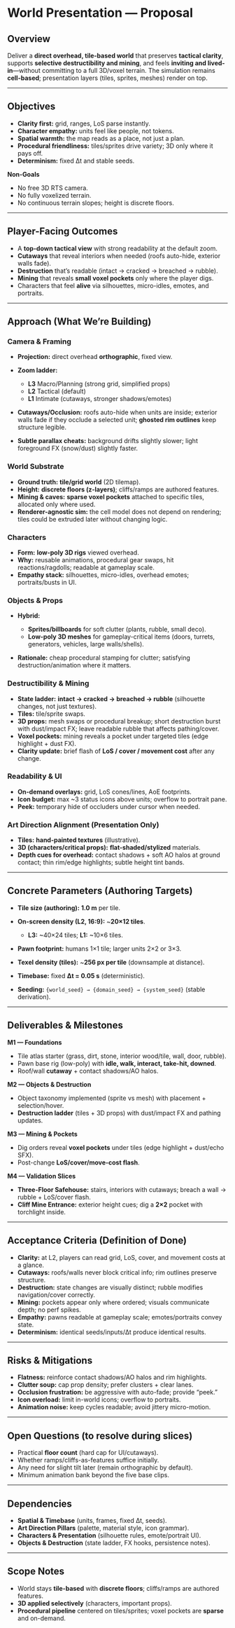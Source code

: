 # World Presentation — Proposal

## Overview

Deliver a **direct overhead, tile-based world** that preserves **tactical clarity**, supports **selective destructibility and mining**, and feels **inviting and lived-in**—without committing to a full 3D/voxel terrain. The simulation remains **cell-based**; presentation layers (tiles, sprites, meshes) render on top.

---

## Objectives

* **Clarity first:** grid, ranges, LoS parse instantly.
* **Character empathy:** units feel like people, not tokens.
* **Spatial warmth:** the map reads as a place, not just a plan.
* **Procedural friendliness:** tiles/sprites drive variety; 3D only where it pays off.
* **Determinism:** fixed Δt and stable seeds.

**Non-Goals**

* No free 3D RTS camera.
* No fully voxelized terrain.
* No continuous terrain slopes; height is discrete floors.

---

## Player-Facing Outcomes

* A **top-down tactical view** with strong readability at the default zoom.
* **Cutaways** that reveal interiors when needed (roofs auto-hide, exterior walls fade).
* **Destruction** that’s readable (intact → cracked → breached → rubble).
* **Mining** that reveals **small voxel pockets** only where the player digs.
* Characters that feel **alive** via silhouettes, micro-idles, emotes, and portraits.

---

## Approach (What We’re Building)

### Camera & Framing

* **Projection:** direct overhead **orthographic**, fixed view.
* **Zoom ladder:**

  * **L3** Macro/Planning (strong grid, simplified props)
  * **L2** Tactical (default)
  * **L1** Intimate (cutaways, stronger shadows/emotes)
* **Cutaways/Occlusion:** roofs auto-hide when units are inside; exterior walls fade if they occlude a selected unit; **ghosted rim outlines** keep structure legible.
* **Subtle parallax cheats:** background drifts slightly slower; light foreground FX (snow/dust) slightly faster.

### World Substrate

* **Ground truth:** **tile/grid world** (2D tilemap).
* **Height:** **discrete floors (z-layers)**; cliffs/ramps are authored features.
* **Mining & caves:** **sparse voxel pockets** attached to specific tiles, allocated only where used.
* **Renderer-agnostic sim:** the cell model does not depend on rendering; tiles could be extruded later without changing logic.

### Characters

* **Form:** **low-poly 3D rigs** viewed overhead.
* **Why:** reusable animations, procedural gear swaps, hit reactions/ragdolls; readable at gameplay scale.
* **Empathy stack:** silhouettes, micro-idles, overhead emotes; portraits/busts in UI.

### Objects & Props

* **Hybrid:**

  * **Sprites/billboards** for soft clutter (plants, rubble, small deco).
  * **Low-poly 3D meshes** for gameplay-critical items (doors, turrets, generators, vehicles, large walls/shells).
* **Rationale:** cheap procedural stamping for clutter; satisfying destruction/animation where it matters.

### Destructibility & Mining

* **State ladder:** **intact → cracked → breached → rubble** (silhouette changes, not just textures).
* **Tiles:** tile/sprite swaps.
* **3D props:** mesh swaps or procedural breakup; short destruction burst with dust/impact FX; leave readable rubble that affects pathing/cover.
* **Voxel pockets:** mining reveals a pocket under targeted tiles (edge highlight + dust FX).
* **Clarity update:** brief flash of **LoS / cover / movement cost** after any change.

### Readability & UI

* **On-demand overlays:** grid, LoS cones/lines, AoE footprints.
* **Icon budget:** max \~3 status icons above units; overflow to portrait pane.
* **Peek:** temporary hide of occluders under cursor when needed.

### Art Direction Alignment (Presentation Only)

* **Tiles:** **hand-painted textures** (illustrative).
* **3D (characters/critical props):** **flat-shaded/stylized** materials.
* **Depth cues for overhead:** contact shadows + soft AO halos at ground contact; thin rim/edge highlights; subtle height tint bands.

---

## Concrete Parameters (Authoring Targets)

* **Tile size (authoring):** **1.0 m** per tile.
* **On-screen density (L2, 16:9):** \~**20×12 tiles**.

  * **L3:** \~40×24 tiles; **L1:** \~10×6 tiles.
* **Pawn footprint:** humans 1×1 tile; larger units 2×2 or 3×3.
* **Texel density (tiles):** \~**256 px per tile** (downsample at distance).
* **Timebase:** fixed **Δt = 0.05 s** (deterministic).
* **Seeding:** `{world_seed} → {domain_seed} → {system_seed}` (stable derivation).

---

## Deliverables & Milestones

**M1 — Foundations**

* Tile atlas starter (grass, dirt, stone, interior wood/tile, wall, door, rubble).
* Pawn base rig (low-poly) with **idle, walk, interact, take-hit, downed**.
* Roof/wall **cutaway** + contact shadows/AO halos.

**M2 — Objects & Destruction**

* Object taxonomy implemented (sprite vs mesh) with placement + selection/hover.
* **Destruction ladder** (tiles + 3D props) with dust/impact FX and pathing updates.

**M3 — Mining & Pockets**

* Dig orders reveal **voxel pockets** under tiles (edge highlight + dust/echo SFX).
* Post-change **LoS/cover/move-cost flash**.

**M4 — Validation Slices**

* **Three-Floor Safehouse:** stairs, interiors with cutaways; breach a wall → rubble + LoS/cover flash.
* **Cliff Mine Entrance:** exterior height cues; dig a **2×2** pocket with torchlight inside.

---

## Acceptance Criteria (Definition of Done)

* **Clarity:** at L2, players can read grid, LoS, cover, and movement costs at a glance.
* **Cutaways:** roofs/walls never block critical info; rim outlines preserve structure.
* **Destruction:** state changes are visually distinct; rubble modifies navigation/cover correctly.
* **Mining:** pockets appear only where ordered; visuals communicate depth; no perf spikes.
* **Empathy:** pawns readable at gameplay scale; emotes/portraits convey state.
* **Determinism:** identical seeds/inputs/Δt produce identical results.

---

## Risks & Mitigations

* **Flatness:** reinforce contact shadows/AO halos and rim highlights.
* **Clutter soup:** cap prop density; prefer clusters + clear lanes.
* **Occlusion frustration:** be aggressive with auto-fade; provide “peek.”
* **Icon overload:** limit in-world icons; overflow to portraits.
* **Animation noise:** keep cycles readable; avoid jittery micro-motion.

---

## Open Questions (to resolve during slices)

* Practical **floor count** (hard cap for UI/cutaways).
* Whether ramps/cliffs-as-features suffice initially.
* Any need for slight tilt later (remain orthographic by default).
* Minimum animation bank beyond the five base clips.

---

## Dependencies

* **Spatial & Timebase** (units, frames, fixed Δt, seeds).
* **Art Direction Pillars** (palette, material style, icon grammar).
* **Characters & Presentation** (silhouette rules, emote/portrait UI).
* **Objects & Destruction** (state ladder, FX hooks, persistence notes).

---

## Scope Notes

* World stays **tile-based** with **discrete floors**; cliffs/ramps are authored features.
* **3D applied selectively** (characters, important props).
* **Procedural pipeline** centered on tiles/sprites; voxel pockets are **sparse** and on-demand.
